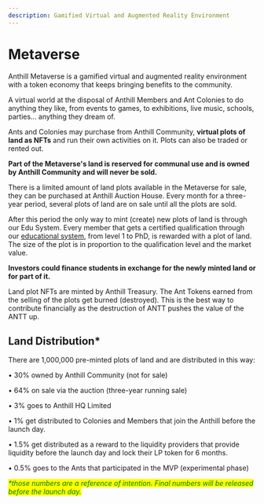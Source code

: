```yaml
---
description: Gamified Virtual and Augmented Reality Environment
---
```


# Metaverse

Anthill Metaverse is a gamified virtual and augmented reality environment with a token economy that keeps bringing benefits to the community.

A virtual world at the disposal of Anthill Members and Ant Colonies to do anything they like, from events to games, to exhibitions, live music, schools, parties... anything they dream of.&#x20;

Ants and Colonies may purchase from Anthill Community, **virtual plots of land as NFTs** and run their own activities on it. Plots can also be traded or rented out.

**Part of the Metaverse's land is reserved for communal use and is owned by Anthill Community and will never be sold.**&#x20;

There is a limited amount of land plots available in the Metaverse for sale, they can be purchased at Anthill Auction House. Every month for a three-year period, several plots of land are on sale until all the plots are sold.&#x20;

After this period the only way to mint (create) new plots of land is through our Edu System. Every member that gets a certified qualification through our [educational system](education.md), from level 1 to PhD, is rewarded with a plot of land.\
The size of the plot is in proportion to the qualification level and the market value. &#x20;

**Investors could finance students in exchange for the newly minted land or for part of it.**

Land plot NFTs are minted by Anthill Treasury. The Ant Tokens earned from the selling of the plots get burned (destroyed). This is the best way to contribute financially as the destruction of ANTT pushes the value of the ANTT up.

## **Land Distribution\***

There are 1,000,000 pre-minted plots of land and are distributed in this way:

• 30% owned by Anthill Community (not for sale)

• 64% on sale via the auction (three-year running sale)

• 3% goes to Anthill HQ Limited

• 1% get distributed to Colonies and Members that join the Anthill before the launch day.

• 1.5% get distributed as a reward to the liquidity providers that provide liquidity before the launch day and lock their LP token for 6 months.

• 0.5% goes to the Ants that participated in the MVP (experimental phase)

_<mark style="color:green;">\*those numbers are a reference of intention. Final numbers will be released before the launch day.</mark>_&#x20;
